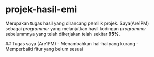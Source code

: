 # projek-hasil-emi
<p>
  Merupakan tugas hasil yang dirancang pemilik projek. Saya(Are1PM) sebagai <i>programmer</i> yang melanjutkan hasil kodingan <i>programmer</i> sebelummnya yang telah dikerjakan telah sekitar <b>95%</b>.
</p>
## Tugas saya (Are1PM)
- Menambahkan hal-hal yang kurang
- Memperbaiki fitur yang belum sesuai
